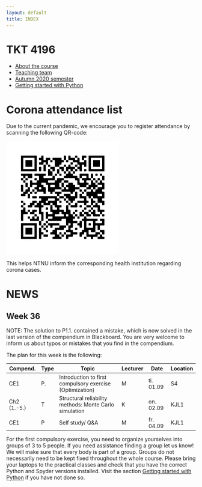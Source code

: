 ```yaml
---
layout: default
title: INDEX
---
```


# TKT 4196

- [About the course](about)
- [Teaching team](team)
- [Autumn 2020 semester](fall2020)
- [Getting started with Python](py_guide)


# Corona attendance list
Due to the current pandemic, we encourage you to register attendance by scanning the following QR-code:

![alt text](https://github.com/Jorgemendozaesp/TKT4196-CourseMaterial/blob/master/QR%20Code%20-%20Corona%20form.png?raw=true)

This helps NTNU inform the corresponding health institution regarding corona cases. 

# NEWS
## Week 36
NOTE: The solution to P1.1. contained a mistake, which is now solved in the last version of the compendium in Blackboard. You are very welcome to inform us about typos or mistakes that you find in the compendium. 

The plan for this week is the following:

| Compend. | Type |     Topic                                                 |	Lecturer |	Date       | Location |
|----------|------|-----------------------------------------------------------|----------|-------------|----------|
| CE1	     |P.    |	Introduction to first compulsory exercise (Optimization)  |	  M 	   | ti. 01.09	 |  S4      |
|Ch2 (1.-5.)| T	  | Structural reliability methods: Monte Carlo simulation    |   K	     | on. 02.09   |	KJL1    |
| CE1      |	P	  | Self study/ Q&A	                                          |   M      | fr. 04.09	 |  KJL1    |

For the first compulsory exercise, you need to organize yourselves into groups of 3 to 5 people. If you need assistance finding a group let us know! We will make sure that every body is part of a group. Groups do not necessarily need to be kept fixed throughout the whole course. Please bring your laptops to the practical classes and check that you have the correct Python and Spyder versions installed. Visit the section [Getting started with Python](py_guide) if you have not done so. 

